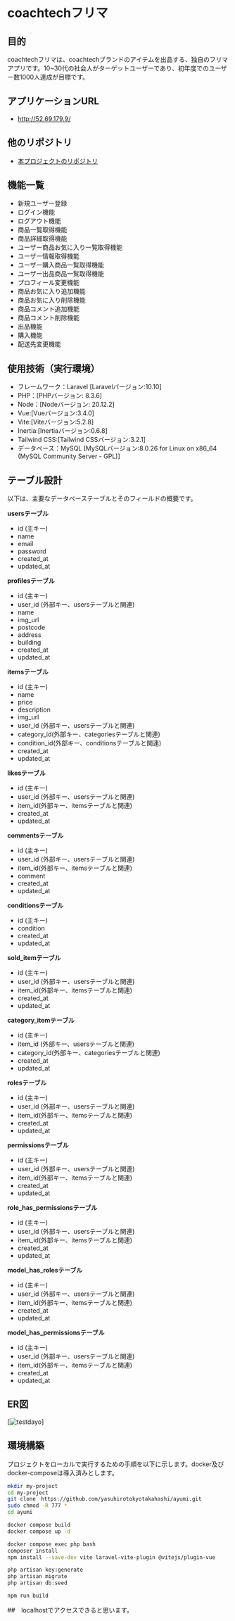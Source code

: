 # coachtechフリマ

## 目的
coachtechフリマは、coachtechブランドのアイテムを出品する、独自のフリマアプリです。10~30代の社会人がターゲットユーザーであり、初年度でのユーザー数1000人達成が目標です。

## アプリケーションURL
- http://52.69.179.9/

## 他のリポジトリ
- [本プロジェクトのリポジトリ](https://github.com/yasuhirotokyotakahashi/ayumi)

## 機能一覧
- 新規ユーザー登録
- ログイン機能
- ログアウト機能
- 商品一覧取得機能
- 商品詳細取得機能
- ユーザー商品お気に入り一覧取得機能
- ユーザー情報取得機能
- ユーザー購入商品一覧取得機能
- ユーザー出品商品一覧取得機能
- プロフィール変更機能
- 商品お気に入り追加機能
- 商品お気に入り削除機能
- 商品コメント追加機能
- 商品コメント削除機能
- 出品機能
- 購入機能
- 配送先変更機能

## 使用技術（実行環境）
- フレームワーク：Laravel [Laravelバージョン:10.10]
- PHP：[PHPバージョン: 8.3.6]
- Node：[Nodeバージョン: 20.12.2]
- Vue:[Vueバージョン:3.4.0]
- Vite:[Viteバージョン:5.2.8]
- Inertia:[Inertiaバージョン:0.6.8]
- Tailwind CSS:[Tailwind CSSバージョン:3.2.1]
- データベース：MySQL [MySQLバージョン:8.0.26 for Linux on x86_64 (MySQL Community Server - GPL)]


## テーブル設計
以下は、主要なデータベーステーブルとそのフィールドの概要です。

**usersテーブル**
- id (主キー)
- name
- email
- password
- created_at
- updated_at

**profilesテーブル**
- id (主キー)
- user_id (外部キー、usersテーブルと関連)
- name
- img_url
- postcode
- address
- building
- created_at
- updated_at

**itemsテーブル**
- id (主キー)
- name
- price
- description
- img_url
- user_id (外部キー、usersテーブルと関連)
- category_id(外部キー、categoriesテーブルと関連)
- condition_id(外部キー、conditionsテーブルと関連)
- created_at
- updated_at

**likesテーブル**
- id (主キー)
- user_id (外部キー、usersテーブルと関連)
- item_id(外部キー、itemsテーブルと関連)
- created_at
- updated_at

**commentsテーブル**
- id (主キー)
- user_id (外部キー、usersテーブルと関連)
- item_id(外部キー、itemsテーブルと関連)
- comment
- created_at
- updated_at

**conditionsテーブル**
- id (主キー)
- condition
- created_at
- updated_at

**sold_itemテーブル**
- id (主キー)
- user_id (外部キー、usersテーブルと関連)
- item_id(外部キー、itemsテーブルと関連)
- created_at
- updated_at

**category_itemテーブル**
- id (主キー)
- item_id (外部キー、usersテーブルと関連)
- category_id(外部キー、categoriesテーブルと関連)
- created_at
- updated_at

**rolesテーブル**
- id (主キー)
- user_id (外部キー、usersテーブルと関連)
- item_id(外部キー、itemsテーブルと関連)
- created_at
- updated_at

**permissionsテーブル**
- id (主キー)
- user_id (外部キー、usersテーブルと関連)
- item_id(外部キー、itemsテーブルと関連)
- created_at
- updated_at

**role_has_permissionsテーブル**
- id (主キー)
- user_id (外部キー、usersテーブルと関連)
- item_id(外部キー、itemsテーブルと関連)
- created_at
- updated_at

**model_has_rolesテーブル**
- id (主キー)
- user_id (外部キー、usersテーブルと関連)
- item_id(外部キー、itemsテーブルと関連)
- created_at
- updated_at

**model_has_permissionsテーブル**
- id (主キー)
- user_id (外部キー、usersテーブルと関連)
- item_id(外部キー、itemsテーブルと関連)
- created_at
- updated_at




## ER図
[![testdayo](https://github.com/yasuhirotokyotakahashi/ayumi/assets/128282431/347aa656-6efe-4451-8045-1e68ab30fd80)]

## 環境構築
プロジェクトをローカルで実行するための手順を以下に示します。docker及びdocker-composeは導入済みとします。


```bash
mkdir my-project
cd my-project
git clone　https://github.com/yasuhirotokyotakahashi/ayumi.git
sudo chmod -R 777 *
cd ayumi

docker compose build
docker compose up -d

docker compose exec php bash
composer install
npm install --save-dev vite laravel-vite-plugin @vitejs/plugin-vue

php artisan key:generate
php artisan migrate
php artisan db:seed

npm run build

```

##　localhostでアクセスできると思います。